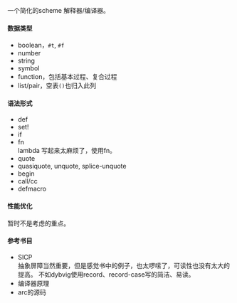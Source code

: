 一个简化的scheme 解释器/编译器。

#### 数据类型

- boolean，`#t`, `#f`
- number
- string
- symbol
- function，包括基本过程、复合过程
- list/pair，空表`()`也归入此列


#### 语法形式

- def
- set!
- if
- fn  
lambda 写起来太麻烦了，使用fn。
- quote
- quasiquote, unquote, splice-unquote
- begin
- call/cc
- defmacro

#### 性能优化

暂时不是考虑的重点。

#### 参考书目

- SICP  
抽象屏障当然重要，但是感觉书中的例子，也太啰嗦了，可读性也没有太大的提高。
不如dybvig使用record、record-case写的简洁、易读。
- 编译器原理
- arc的源码
